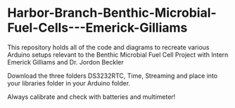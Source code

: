 # Harbor-Branch-Benthic-Microbial-Fuel-Cells---Emerick-Gilliams
This repository holds all of the code and diagrams to recreate various Arduino setups relevant to the Benthic Microbial Fuel Cell Project with Intern Emerick Gilliams and Dr. Jordon Beckler

Download the three folders DS3232RTC, Time, Streaming and place into your libraries folder in your Arduino folder. 

Always calibrate and check with batteries and multimeter!
